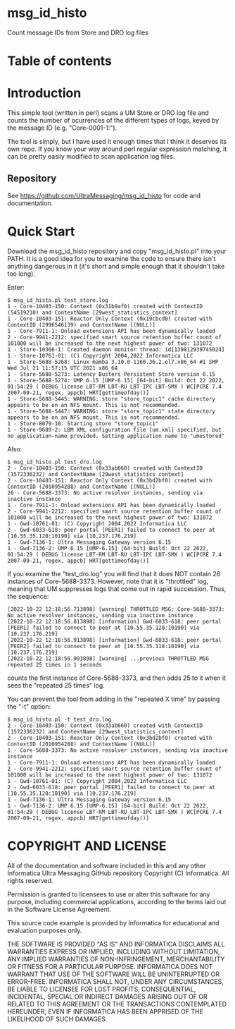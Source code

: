 # msg_id_histo

Count message IDs from Store and DRO log files

# Table of contents
<!-- mdtoc-start -->
<!-- mdtoc-end -->

# Introduction

This simple tool (written in perl) scans a UM Store or DRO log file
and counts the number of ocurrences of the different types of logs,
keyed by the message ID (e.g. "Core-0001-1:").

The tool is simply,
but I have used it enough times that I think it deserves its own repo.
If you know your way around perl regular expression matching,
it can be pretty easily modified to scan application log files.

## Repository

See https://github.com/UltraMessaging/msg_id_histo for code and documentation.

# Quick Start

Download the msg_id_histo repository and copy "msg_id_histo.pl" into your PATH.
It is a good idea for you to examine the code to ensure there isn't anything
dangerous in it (it's short and simple enough that it shouldn't take too long).

Enter:
````
$ msg_id_histo.pl test_store.log
1 - Core-10403-150: Context (0x31b9af0) created with ContextID (54519210) and ContextName [29west_statistics_context]
1 - Core-10403-151: Reactor Only Context (0x19cbcd0) created with ContextID (2996546139) and ContextName [(NULL)]
1 - Core-7911-1: Onload extensions API has been dynamically loaded
2 - Core-9941-2212: specified smart source retention buffer count of 101000 will be increased to the next highest power of two: 131072
1 - Store-10366-1: Created daemon monitor thread: id[139812939745024]
1 - Store-10761-01: (C) Copyright 2004,2022 Informatica LLC
1 - Store-5688-5268: Linux mamba 3.10.0-1160.36.2.el7.x86_64 #1 SMP Wed Jul 21 11:57:15 UTC 2021 x86_64
1 - Store-5688-5273: Latency Busters Persistent Store version 6.15
1 - Store-5688-5274: UMP 6.15 [UMP-6.15] [64-bit] Build: Oct 22 2022, 01:54:29 ( DEBUG license LBT-RM LBT-RU LBT-IPC LBT-SMX ) WC[PCRE 7.4 2007-09-21, regex, appcb] HRT[gettimeofday()]
1 - Store-5688-5445: WARNING: store "store_topic1" cache directory appears to be on an NFS mount. This is not recommended.
1 - Store-5688-5447: WARNING: store "store_topic1" state directory appears to be on an NFS mount. This is not recommended.
1 - Store-8079-10: Starting store "store_topic1"
1 - Store-9689-2: LBM XML configuration file [um.xml] specified, but no application-name provided. Setting application name to "umestored"
````

Also:
````
$ msg_id_histo.pl test_dro.log
2 - Core-10403-150: Context (0x33ab660) created with ContextID (1572336232) and ContextName [29west_statistics_context]
2 - Core-10403-151: Reactor Only Context (0x3bd2bf0) created with ContextID (2010954288) and ContextName [(NULL)]
26 - Core-5688-3373: No active resolver instances, sending via inactive instance
1 - Core-7911-1: Onload extensions API has been dynamically loaded
2 - Core-9941-2212: specified smart source retention buffer count of 101000 will be increased to the next highest power of two: 131072
1 - Gwd-10761-01: (C) Copyright 2004,2022 Informatica LLC
2 - Gwd-6033-618: peer portal [PEER1] failed to connect to peer at [10.55.35.120:10190] via [10.237.176.219]
1 - Gwd-7136-1: Ultra Messaging Gateway version 6.15
1 - Gwd-7136-2: UMP 6.15 [UMP-6.15] [64-bit] Build: Oct 22 2022, 01:54:29 ( DEBUG license LBT-RM LBT-RU LBT-IPC LBT-SMX ) WC[PCRE 7.4 2007-09-21, regex, appcb] HRT[gettimeofday()]
````
If you examine the "test_dro.log" you will find that it does NOT contain 26
instances of Core-5688-3373.
However, note that it is "throttled" log, meaning that UM suppresses logs that
come out in rapid succession.
Thus, the sequence:
````
[2022-10-22 12:18:56.713898] [warning] THROTTLED MSG: Core-5688-3373: No active resolver instances, sending via inactive instance
[2022-10-22 12:18:56.813898] [information] Gwd-6033-618: peer portal [PEER1] failed to connect to peer at [10.55.35.120:10190] via [10.237.176.219]
[2022-10-22 12:18:56.913898] [information] Gwd-6033-618: peer portal [PEER2] failed to connect to peer at [10.55.35.118:10190] via [10.237.176.219]
[2022-10-22 12:18:56.993898] [warning] ...previous THROTTLED MSG repeated 25 times in 1 seconds
````
counts the first instance of Core-5688-3373, and then adds 25 to it when it sees the "repeated 25 times" log.

You can prevent the tool from adding in the "repeated X time" by passing the "-t" option:
````
$ msg_id_histo.pl -t test_dro.log
2 - Core-10403-150: Context (0x33ab660) created with ContextID (1572336232) and ContextName [29west_statistics_context]
2 - Core-10403-151: Reactor Only Context (0x3bd2bf0) created with ContextID (2010954288) and ContextName [(NULL)]
1 - Core-5688-3373: No active resolver instances, sending via inactive instance
1 - Core-7911-1: Onload extensions API has been dynamically loaded
2 - Core-9941-2212: specified smart source retention buffer count of 101000 will be increased to the next highest power of two: 131072
1 - Gwd-10761-01: (C) Copyright 2004,2022 Informatica LLC
2 - Gwd-6033-618: peer portal [PEER1] failed to connect to peer at [10.55.35.120:10190] via [10.237.176.219]
1 - Gwd-7136-1: Ultra Messaging Gateway version 6.15
1 - Gwd-7136-2: UMP 6.15 [UMP-6.15] [64-bit] Build: Oct 22 2022, 01:54:29 ( DEBUG license LBT-RM LBT-RU LBT-IPC LBT-SMX ) WC[PCRE 7.4 2007-09-21, regex, appcb] HRT[gettimeofday()]
````

# COPYRIGHT AND LICENSE

All of the documentation and software included in this and any
other Informatica Ultra Messaging GitHub repository
Copyright (C) Informatica. All rights reserved.

Permission is granted to licensees to use
or alter this software for any purpose, including commercial applications,
according to the terms laid out in the Software License Agreement.

This source code example is provided by Informatica for educational
and evaluation purposes only.

THE SOFTWARE IS PROVIDED "AS IS" AND INFORMATICA DISCLAIMS ALL WARRANTIES
EXPRESS OR IMPLIED, INCLUDING WITHOUT LIMITATION, ANY IMPLIED WARRANTIES OF
NON-INFRINGEMENT, MERCHANTABILITY OR FITNESS FOR A PARTICULAR
PURPOSE.  INFORMATICA DOES NOT WARRANT THAT USE OF THE SOFTWARE WILL BE
UNINTERRUPTED OR ERROR-FREE.  INFORMATICA SHALL NOT, UNDER ANY CIRCUMSTANCES,
BE LIABLE TO LICENSEE FOR LOST PROFITS, CONSEQUENTIAL, INCIDENTAL, SPECIAL OR
INDIRECT DAMAGES ARISING OUT OF OR RELATED TO THIS AGREEMENT OR THE
TRANSACTIONS CONTEMPLATED HEREUNDER, EVEN IF INFORMATICA HAS BEEN APPRISED OF
THE LIKELIHOOD OF SUCH DAMAGES.
